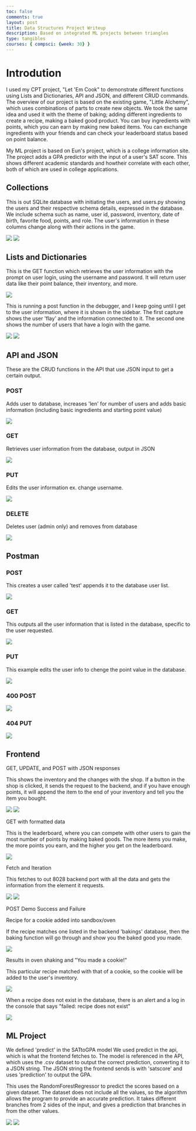 ```yaml
---
toc: false
comments: true
layout: post
title: Data Structures Project Writeup
description: Based on integrated ML projects between triangles
type: tangibles
courses: { compsci: {week: 30} }
---
```


# Introdution

I used my CPT project, "Let 'Em Cook" to demonstrate different functions using Lists and Dictionaries, API and JSON, and different CRUD commands. The overview of our project is based on the existing game, "Little Alchemy", which uses combinations of parts to create new objects. We took the same idea and used it with the theme of baking; adding different ingredients to create a recipe, making a baked good product. You can buy ingredients with points, which you can earn by making new baked items. You can exchange ingredients with your friends and can check your leaderboard status based on point balance.

My ML project is based on Eun's project, which is a college information site. The project adds a GPA predictor with the input of a user's SAT score. This shows different academic standards and howtheir correlate with each other, both of which are used in college applications.

## Collections

This is out SQLite database with initiating the users, and users.py showing the users and their respective schema details, expressed in the database. We include schema such as name, user id, password, inventory, date of birth, favorite food, points, and role. The user's information in these columns change along with their actions in the game.

<img src="https://i.ibb.co/kgmspfr/image.webp">

<img src="https://i.ibb.co/hY8vNg3/image.webp">


## Lists and Dictionaries

This is the GET function which retrieves the user information with the prompt on user login, using the username and password. It will return user data like their point balance, their inventory, and more.

<img src="https://i.ibb.co/VLYShTK/image.webp">

This is running a post function in the debugger, and I keep going until I get to the user information, where it is shown in the sidebar. The first capture shows the user 'flay' and the information connected to it. The second one shows the number of users that have a login with the game.

<img  src="https://i.ibb.co/YNb9s54/image.webp">

<img src="https://i.ibb.co/ZgczFQc/image.webp">

## API and JSON

These are the CRUD functions in the API that use JSON input to get a certain output.

### POST

Adds user to database, increases 'len' for number of users and adds basic information (including basic ingredients and starting point value)

<img src="https://i.ibb.co/GtQYdCN/image.webp">

### GET

Retrieves user information from the database, output in JSON

<img src="https://cdn.discordapp.com/attachments/796087225535168512/1230552981091651624/image.png?ex=6633bcc5&is=662147c5&hm=11202b1b227ba7a74f29a576871f045a8eaa0e1ca503394bfaf6746ee96a493d&">

### PUT

Edits the user information ex. change username.

<img src="https://i.ibb.co/Sm52sqD/image.webp">

### DELETE

Deletes user (admin only) and removes from database

<img src="https://cdn.discordapp.com/attachments/796087225535168512/1230555176100954215/image.png?ex=6633bed0&is=662149d0&hm=ea3547c0b59bfe5407523e7e25dcb0acf76fd01c2dd509e6a58e273f8460b30e&">

## Postman

### POST

This creates a user called 'test' appends it to the database user list.

<img src="https://i.ibb.co/qWKSRbx/image.webp">

### GET

This outputs all the user information that is listed in the database, specific to the user requested.

<img src="https://i.ibb.co/PQvr15B/image.webp">

### PUT

This example edits the user info to chenge the point value in the database.

<img src="https://i.ibb.co/ZM6zNT2/image.webp">

### 400 POST

<img src="https://cdn.discordapp.com/attachments/796087225535168512/1230557838208663652/image.png?ex=6633c14b&is=66214c4b&hm=370f9c16dcb69d167f279a386da21dfa1df7a14727e1648c4dac5be886f5fe8e&">

### 404 PUT

<img src="https://cdn.discordapp.com/attachments/796087225535168512/1230559006758801438/image.png?ex=6633c261&is=66214d61&hm=8b2ec8ea0b8d563401d7928d8611d72c2697055f8f2b56760a7fdfcb0e54cc02&">

## Frontend

GET, UPDATE, and POST with JSON responses

This shows the inventory and the changes with the shop. If a button in the shop is clicked, it sends the request to the backend, and if you have enough points, it will append the item to the end of your inventory and tell you the item you bought.

<img src="https://cdn.discordapp.com/attachments/796087225535168512/1230880307906084895/image.png?ex=6634ed9e&is=6622789e&hm=949a4af988a30c0159f5f190277a5d2dd69cc57ee92b5b4afb8147fe228242a8&">

<img src="https://cdn.discordapp.com/attachments/796087225535168512/1230880478303621120/image.png?ex=6634edc6&is=662278c6&hm=68d62e3cf5169235b46e19c5dd1f875cff5fba158696926a8cc4656590fc7530&">

GET with formatted data

This is the leaderboard, where you can compete with other users to gain the most number of points by making baked goods. The more items you make, the more points you earn, and the higher you get on the leaderboard.

<img src="https://cdn.discordapp.com/attachments/796087225535168512/1230883590536040478/image.png?ex=6634f0ac&is=66227bac&hm=46aefde22a7dde5bf7d21ac130234c016500383ed6b5956a58329408b1bc268d&">

Fetch and Iteration

This fetches to out 8028 backend port with all the data and gets the information from the element it requests.

<img src="https://i.ibb.co/KLh48WM/image.webp">

<img src="https://cdn.discordapp.com/attachments/796087225535168512/1230884790115373126/image.png?ex=6634f1ca&is=66227cca&hm=c8d1a72cab957e69e74dad748c7ca9837afe342b659614643531d664373bd883&">

POST Demo Success and Failure

Recipe for a cookie added into sandbox/oven

If the recipe matches one listed in the backend 'bakings' database, then the baking function will go through and show you the baked good you made.

<img src="https://i.ibb.co/0XK1SQN/image.webp">

Results in oven shaking and "You made a cookie!" 

This particular recipe matched with that of a cookie, so the cookie will be added to the user's inventory.

<img src="https://cdn.discordapp.com/attachments/796087225535168512/1230885958044356670/image.png?ex=6634f2e1&is=66227de1&hm=1a5d072819f0d53f83d776ce7f765d1ce0e3ef5e2d16f48017c4149b6667b25d&">

When a recipe does not exist in the database, there is an alert and a log in the console that says "failed: recipe does not exist"

<img src="https://cdn.discordapp.com/attachments/796087225535168512/1230887050602090558/image.png?ex=6634f3e5&is=66227ee5&hm=a04ec0219ef3f8142de95f073a41c415c6c6bfdf8b3e8d2d6a8de58194f8ce17&">

## ML Project

We defined 'predict' in the SATtoGPA model
We used predict in the api, which is what the frontend fetches to. The model is referenced in the API, which uses the .csv dataset to output the correct prediction, converting it to a JSON string. The JSON string the frontend sends is with 'satscore' and uses 'prediction' to output the GPA. 

This uses the RandomForestRegressor to predict the scores based on a given dataset. The dataset does not include all the values, so the algorithm allows the program to provide an accurate prediction. It takes different branches from 2 sides of the input, and gives a prediction that branches in from the other values.

<img src="https://i.ibb.co/bdqDr9s/image.webp">

<img src="https://i.ibb.co/sVWJtYc/image.webp">
